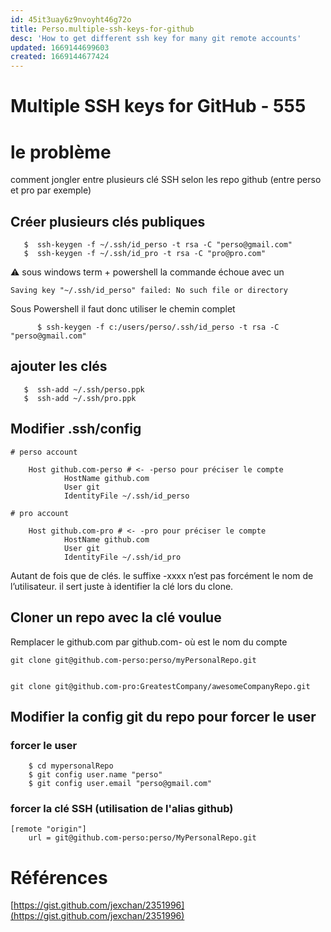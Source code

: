 ```yaml
---
id: 45it3uay6z9nvoyht46g72o
title: Perso.multiple-ssh-keys-for-github
desc: 'How to get different ssh key for many git remote accounts'
updated: 1669144699603
created: 1669144677424
---
```




# Multiple SSH keys for GitHub - 555

# le problème

comment jongler entre plusieurs clé SSH selon les repo github (entre perso et pro par exemple)


## Créer plusieurs clés publiques

```
   $  ssh-keygen -f ~/.ssh/id_perso -t rsa -C "perso@gmail.com"
   $  ssh-keygen -f ~/.ssh/id_pro -t rsa -C "pro@pro.com"
```
⚠️ sous windows term + powershell la commande échoue avec un 

    Saving key "~/.ssh/id_perso" failed: No such file or directory

Sous Powershell il faut donc utiliser le chemin complet
```
      $ ssh-keygen -f c:/users/perso/.ssh/id_perso -t rsa -C "perso@gmail.com"
```

## ajouter les clés
```
   $  ssh-add ~/.ssh/perso.ppk
   $  ssh-add ~/.ssh/pro.ppk
```

## Modifier .ssh/config


    # perso account
```
    Host github.com-perso # <- -perso pour préciser le compte
            HostName github.com
            User git
            IdentityFile ~/.ssh/id_perso 
```            
    # pro account
```
    Host github.com-pro # <- -pro pour préciser le compte
            HostName github.com
            User git
            IdentityFile ~/.ssh/id_pro 
```
Autant de fois que de clés.
le suffixe -xxxx n’est pas forcément le nom de l’utilisateur. il sert juste à identifier la clé lors du clone.

## Cloner un repo avec la clé voulue

Remplacer le github.com par github.com-<XXX> où <XXX> est le nom du compte


    git clone git@github.com-perso:perso/myPersonalRepo.git


    git clone git@github.com-pro:GreatestCompany/awesomeCompanyRepo.git
## Modifier la config git du repo pour forcer le user
### forcer le user 
```
    $ cd mypersonalRepo
    $ git config user.name "perso"
    $ git config user.email "perso@gmail.com" 
```
### forcer la clé SSH (utilisation de l'alias github)
```
[remote "origin"]
	url = git@github.com-perso:perso/MyPersonalRepo.git
```

# Références

[https://gist.github.com/jexchan/2351996](https://gist.github.com/jexchan/2351996)

